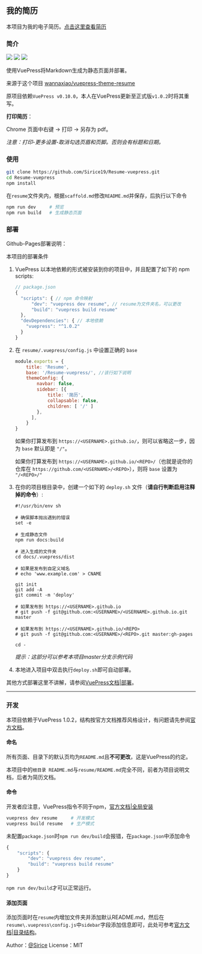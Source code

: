 ## 我的简历

本项目为我的电子简历。[点击这里查看简历](https://sirice19.github.io/Resume-vuepress/)

### 简介

![](https://img.shields.io/badge/build-passing-brightgreen.svg)
![](https://img.shields.io/badge/VuePress-v1.0.2-orange.svg)
![](https://img.shields.io/badge/license-MIT-%23373737.svg)

使用VuePress将Markdown生成为静态页面并部署。

来源于这个项目 [wannaxiao/vuepress-theme-resume](https://github.com/wannaxiao/vuepress-theme-resume)

原项目依赖`VuePress v0.10.0`，本人在VuePress更新至正式版`v1.0.2`时将其重写。

**打印简历**：

Chrome 页面中右键 -> 打印 -> 另存为 pdf。

*注意：打印-更多设置-取消勾选页眉和页脚。否则会有标题和日期。*

### 使用

```bash
git clone https://github.com/Sirice19/Resume-vuepress.git
cd Resume-vuepress
npm install
```
在`resume`文件夹内，根据`scaffold.md`修改`README.md`并保存，后执行以下命令
```bash
npm run dev 	# 预览
npm run build	# 生成静态页面
```
### 部署

Github-Pages部署说明：

本项目的部署条件

1. VuePress 以本地依赖的形式被安装到你的项目中，并且配置了如下的 npm scripts:
    ```javascript
    // package.json
    {
      "scripts": { // npm 命令映射
          "dev": "vuepress dev resume", // resume为文件夹名，可以更改
          "build": "vuepress build resume"
      },
      "devDependencies": { // 本地依赖
        "vuepress": "^1.0.2"
      }
    }
    ```
    
2. 在 `resume/.vuepress/config.js` 中设置正确的 `base`
    ```javascript
    module.exports = {
        title: 'Resume',
        base: '/Resume-vuepress/', //该行如下说明
        themeConfig: {
            navbar: false,
            sidebar: [{
                title: '简历',
                collapsable: false,
                children: [ '/' ]
            },
          ],
        }
    }
    ```
    如果你打算发布到 `https://<USERNAME>.github.io/`，则可以省略这一步，因为 `base` 默认即是 `"/"`。

    如果你打算发布到 `https://<USERNAME>.github.io/<REPO>/`（也就是说你的仓库在 `https://github.com/<USERNAME>/<REPO>`），则将 `base` 设置为 `"/<REPO>/"`
    
3. 在你的项目根目录中，创建一个如下的 `deploy.sh` 文件（**请自行判断启用注释掉的命令**）:
    ```shell
    #!/usr/bin/env sh

    # 确保脚本抛出遇到的错误
    set -e

    # 生成静态文件
    npm run docs:build

    # 进入生成的文件夹
    cd docs/.vuepress/dist

    # 如果是发布到自定义域名
    # echo 'www.example.com' > CNAME

    git init
    git add -A
    git commit -m 'deploy'

    # 如果发布到 https://<USERNAME>.github.io
    # git push -f git@github.com:<USERNAME>/<USERNAME>.github.io.git master

    # 如果发布到 https://<USERNAME>.github.io/<REPO>
    # git push -f git@github.com:<USERNAME>/<REPO>.git master:gh-pages

    cd -
    ```
    *提示：这部分可以参考本项目master分支示例代码*
    
4. 本地进入项目中双击执行`deploy.sh`即可自动部署。

其他方式部署这里不讲解，请参阅[VuePress文档|部署](https://v1.vuepress.vuejs.org/guide/deploy.html)。

---

### 开发

本项目依赖于VuePress 1.0.2，结构按官方文档推荐风格设计，有问题请先参阅[官方文档](https://v1.vuepress.vuejs.org/guide/deploy.html)。

#### 命名

所有页面、目录下的默认页均为`README.md`且**不可更改**，这是VuePress的约定。

本项目中的`根目录 README.md`与`resume/README.md`完全不同，前者为项目说明文档，后者为简历文档。

#### 命令

开发者应注意，VuePress指令不同于npm，[官方文档|全局安装](https://v1.vuepress.vuejs.org/zh/guide/getting-started.html#全局安装)

```bash
vuepress dev resume		# 开发模式
vuepress build resume	# 生产模式
```

未配置`package.json`时`npm run dev/build`会报错，在`package.json`中添加命令

```javascript
{
    "scripts": {
        "dev": "vuepress dev resume",
        "build": "vuepress build resume"
  	}
}
```

`npm run dev/build`才可以正常运行。

#### 添加页面

添加页面时在`resume`内增加文件夹并添加默认README.md，然后在`resume\.vuepress\config.js`中`sidebar`字段添加信息即可，此处可参考[官方文档|目录结构](https://v1.vuepress.vuejs.org/zh/guide/directory-structure.html)。

Author：[@Sirice](https://github.com/Sirice19)   License：MIT

